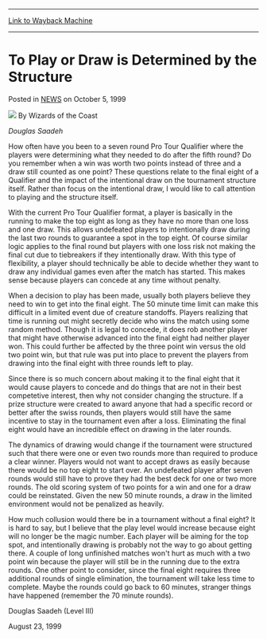 
---
[Link to Wayback Machine](https://web.archive.org/web/20210501184800/https://magic.wizards.com/en/articles/archive/play-or-draw-determined-structure-1999-10-05)

[_metadata_:author]:- "Wizards of the Coast"
[_metadata_:description]:- "Douglas Saadeh How often have you been to a seven round Pro Tour Qualifier where the players were determining what they needed to do after the fifth round? Do you remember when a win was worth two points instead of three and a draw still counted as one point? These questions relate to the final eight of a Qualifier and the impact of the intentional draw on the tournament"
[_metadata_:generator]:- "Drupal 7 (http://drupal.org)"
[_metadata_:node]:- "937861"
[_metadata_:publish_date]:- "1999-10-05"
[_metadata_:source]:- "div-main-content"
[_metadata_:title]:- "To Play or Draw is Determined by the Structure"
[_metadata_:wayback_capture_timestamp]:- "2021-05-01 18:48:00"
[_metadata_:wayback_raw_url]:- "https://web.archive.org/web/20210501184800id_/https://magic.wizards.com/en/articles/archive/play-or-draw-determined-structure-1999-10-05"
[_metadata_:wayback_url]:- "https://magic.wizards.com/en/articles/archive/play-or-draw-determined-structure-1999-10-05"
---


To Play or Draw is Determined by the Structure
==============================================



 Posted in [NEWS](/en/articles?source=MX_Nav2020)
 on October 5, 1999 






![](https://media.magic.wizards.com/styles/auth_small/public/images/person/wizards_author.jpg)
By Wizards of the Coast











*Douglas Saadeh*


How often have you been to a seven round Pro Tour Qualifier where the players were determining what they needed to do after the fifth round? Do you remember when a win was worth two points instead of three and a draw still counted as one point? These questions relate to the final eight of a Qualifier and the impact of the intentional draw on the tournament structure itself. Rather than focus on the intentional draw, I would like to call attention to playing and the structure itself.


With the current Pro Tour Qualifier format, a player is basically in the running to make the top eight as long as they have no more than one loss and one draw. This allows undefeated players to intentionally draw during the last two rounds to guarantee a spot in the top eight. Of course similar logic applies to the final round but players with one loss risk not making the final cut due to tiebreakers if they intentionally draw. With this type of flexibility, a player should technically be able to decide whether they want to draw any individual games even after the match has started. This makes sense because players can concede at any time without penalty.


When a decision to play has been made, usually both players believe they need to win to get into the final eight. The 50 minute time limit can make this difficult in a limited event due of creature standoffs. Players realizing that time is running out might secretly decide who wins the match using some random method. Though it is legal to concede, it does rob another player that might have otherwise advanced into the final eight had neither player won. This could further be affected by the three point win versus the old two point win, but that rule was put into place to prevent the players from drawing into the final eight with three rounds left to play.


Since there is so much concern about making it to the final eight that it would cause players to concede and do things that are not in their best competetive interest, then why not consider changing the structure. If a prize structure were created to award anyone that had a specific record or better after the swiss rounds, then players would still have the same incentive to stay in the tournament even after a loss. Eliminating the final eight would have an incredible effect on drawing in the later rounds.


The dynamics of drawing would change if the tournament were structured such that there were one or even two rounds more than required to produce a clear winner. Players would not want to accept draws as easily because there would be no top eight to start over. An undefeated player after seven rounds would still have to prove they had the best deck for one or two more rounds. The old scoring system of two points for a win and one for a draw could be reinstated. Given the new 50 minute rounds, a draw in the limited environment would not be penalized as heavily.


How much collusion would there be in a tournament without a final eight? It is hard to say, but I believe that the play level would increase because eight will no longer be the magic number. Each player will be aiming for the top spot, and intentionally drawing is probably not the way to go about getting there. A couple of long unfinished matches won't hurt as much with a two point win because the player will still be in the running due to the extra rounds. One other point to consider, since the final eight requires three additional rounds of single elimination, the tournament will take less time to complete. Maybe the rounds could go back to 60 minutes, stranger things have happened (remember the 70 minute rounds).


Douglas Saadeh (Level III)  

August 23, 1999







